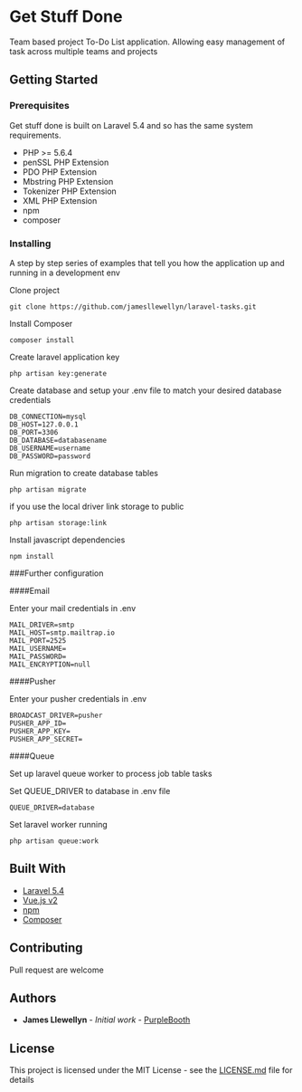 # Get Stuff Done

Team based project To-Do List application. Allowing easy management of task across multiple teams and projects  

## Getting Started

### Prerequisites

Get stuff done is built on Laravel 5.4 and so has the same system requirements.

* PHP >= 5.6.4
* penSSL PHP Extension
* PDO PHP Extension
* Mbstring PHP Extension
* Tokenizer PHP Extension
* XML PHP Extension
* npm
* composer

### Installing

A step by step series of examples that tell you how the application up and running in a development env

Clone project

```
git clone https://github.com/jamesllewellyn/laravel-tasks.git
```

Install Composer

```
composer install
```

Create laravel application key

```
php artisan key:generate
```

Create database and setup your .env file to match your desired database credentials

```
DB_CONNECTION=mysql
DB_HOST=127.0.0.1
DB_PORT=3306
DB_DATABASE=databasename
DB_USERNAME=username
DB_PASSWORD=password
```

Run migration to create database tables

```
php artisan migrate
```
if you use the local driver link storage to public

```
php artisan storage:link 
```

Install javascript dependencies

```
npm install
```

###Further configuration

####Email

Enter your mail credentials in .env
```
MAIL_DRIVER=smtp
MAIL_HOST=smtp.mailtrap.io
MAIL_PORT=2525
MAIL_USERNAME=
MAIL_PASSWORD=
MAIL_ENCRYPTION=null
```
####Pusher

Enter your pusher credentials in .env
```
BROADCAST_DRIVER=pusher
PUSHER_APP_ID=
PUSHER_APP_KEY=
PUSHER_APP_SECRET=
```
####Queue

Set up laravel queue worker to process job table tasks

Set QUEUE_DRIVER to database in .env file

```
QUEUE_DRIVER=database
```
Set laravel worker running 

```
php artisan queue:work
```

## Built With

* [Laravel 5.4](https://laravel.com/docs/5.4)
* [Vue.js v2](https://vuejs.org/v2/guide/)
* [npm](https://www.npmjs.com/)
* [Composer](https://getcomposer.org/)

## Contributing

Pull request are welcome 

## Authors

* **James Llewellyn** - *Initial work* - [PurpleBooth](https://github.com/jamesllewellyn)

## License

This project is licensed under the MIT License - see the [LICENSE.md](LICENSE.md) file for details

